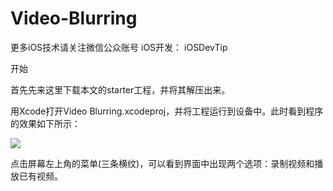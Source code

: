 Video-Blurring
==============

更多iOS技术请关注微信公众账号 iOS开发： iOSDevTip

开始

首先先来这里下载本文的starter工程，并将其解压出来。

用Xcode打开Video Blurring.xcodeproj，并将工程运行到设备中。此时看到程序的效果如下所示：

<img src="http://cdn1.raywenderlich.com/wp-content/uploads/2013/12/Start-700x394.png">

点击屏幕左上角的菜单(三条横纹)，可以看到界面中出现两个选项：录制视频和播放已有视频。
